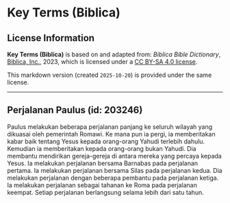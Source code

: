 # Key Terms (Biblica)

## License Information

**Key Terms (Biblica)** is based on and adapted from: _Biblica Bible Dictionary_, [Biblica, Inc.](https://www.biblica.com/), 2023, which is licensed under a [CC BY-SA 4.0 license](https://creativecommons.org/licenses/by-sa/4.0/legalcode.en).

This markdown version (created `2025-10-20`) is provided under the same license.



--------------------------------

## Perjalanan Paulus (id: 203246)

Paulus melakukan beberapa perjalanan panjang ke seluruh wilayah yang dikuasai oleh pemerintah Romawi. Ke mana pun ia pergi, ia memberitakan kabar baik tentang Yesus kepada orang\-orang Yahudi terlebih dahulu. Kemudian ia memberitakan kepada orang\-orang bukan Yahudi. Dia membantu mendirikan gereja\-gereja di antara mereka yang percaya kepada Yesus. Ia melakukan perjalanan bersama Barnabas pada perjalanan pertama. Ia melakukan perjalanan bersama Silas pada perjalanan kedua. Dia melakukan perjalanan dengan beberapa pembantu pada perjalanan ketiga. Ia melakukan perjalanan sebagai tahanan ke Roma pada perjalanan keempat. Setiap perjalanan berlangsung selama lebih dari satu tahun.


